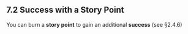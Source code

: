 ## 7.2 Success with a Story Point

You can burn a **story point** to gain an additional **success** (see §2.4.6)

